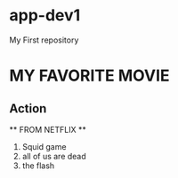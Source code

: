 # app-dev1
My First repository
# MY FAVORITE MOVIE
## Action

** FROM NETFLIX **
1. Squid game
2. all of us are dead
3. the flash
